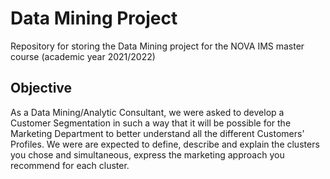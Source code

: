 # Data Mining Project 
Repository for storing the Data Mining project for the NOVA IMS master course (academic year 2021/2022)

## Objective
As a Data Mining/Analytic Consultant, we were asked to develop a Customer Segmentation in such a way that it
will be possible for the Marketing Department to better understand all the different Customers’ Profiles. 
We were are expected to define, describe and explain the clusters you chose and simultaneous, express the marketing approach you recommend for each cluster.
